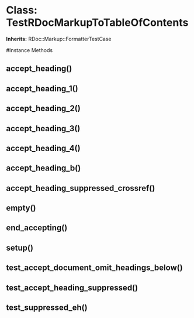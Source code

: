 # Class: TestRDocMarkupToTableOfContents
**Inherits:** RDoc::Markup::FormatterTestCase
    




#Instance Methods
## accept_heading() [](#method-i-accept_heading)

## accept_heading_1() [](#method-i-accept_heading_1)

## accept_heading_2() [](#method-i-accept_heading_2)

## accept_heading_3() [](#method-i-accept_heading_3)

## accept_heading_4() [](#method-i-accept_heading_4)

## accept_heading_b() [](#method-i-accept_heading_b)

## accept_heading_suppressed_crossref() [](#method-i-accept_heading_suppressed_crossref)

## empty() [](#method-i-empty)

## end_accepting() [](#method-i-end_accepting)

## setup() [](#method-i-setup)

## test_accept_document_omit_headings_below() [](#method-i-test_accept_document_omit_headings_below)

## test_accept_heading_suppressed() [](#method-i-test_accept_heading_suppressed)

## test_suppressed_eh() [](#method-i-test_suppressed_eh)


